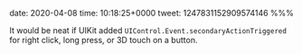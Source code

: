 date: 2020-04-08
time: 10:18:25+0000
tweet: 1247831152909574146
%%%

It would be neat if UIKit added `UIControl.Event.secondaryActionTriggered` for right click, long press, or 3D touch on a button.
